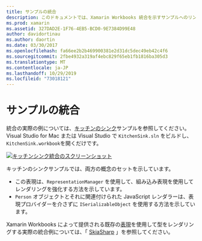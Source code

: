 ```yaml
---
title: サンプルの統合
description: このドキュメントでは、Xamarin Workbooks 統合を示すサンプルへのリンクを示します。 リンクされたサンプルは、表現レンダリングおよび SkiaSharp と連携します。
ms.prod: xamarin
ms.assetid: 327DAD2E-1F76-4EB5-BCD0-9E7384D99E48
author: davidortinau
ms.author: daortin
ms.date: 03/30/2017
ms.openlocfilehash: fa66ee2b2b469900381e2d31dc5dec49eb42c4f6
ms.sourcegitcommit: 2fbe4932a319af4ebc829f65eb1fb1816ba305d3
ms.translationtype: MT
ms.contentlocale: ja-JP
ms.lasthandoff: 10/29/2019
ms.locfileid: "73018121"
---
```

# <a name="sample-integrations"></a>サンプルの統合

統合の実際の例については、[キッチンのシンク][KitchenSink]サンプルを参照してください。 Visual Studio for Mac または Visual Studio で `KitchenSink.sln` をビルドし、`KitchenSink.workbook`を開くだけです。

[![キッチンシンク統合のスクリーンショット](samples-images/kitchensinkintegrationscreenshot.png)](samples-images/kitchensinkintegrationscreenshot.png#lightbox)

キッチンのシンクサンプルでは、両方の概念のセットを示しています。

* この表現は、`RepresentationManager` を使用して、組み込み表現を使用してレンダリングを強化する方法を示しています。
* `Person` オブジェクトとそれに関連付けられた JavaScript レンダラーは、表現プロバイダーを介さずに `ISerializableObject` を使用する方法を示しています。

Xamarin Workbooks によって提供される既存の[表現](~/tools/workbooks/sdk/representations.md)を使用して型をレンダリングする実際の統合例については、「 [SkiaSharp][skiasharp] 」を参照してください。

[KitchenSink]: https://github.com/xamarin/Workbooks/tree/master/SDK/Samples/KitchenSink
[skiasharp]: https://github.com/mono/SkiaSharp/tree/master/source/SkiaSharp.Workbooks
